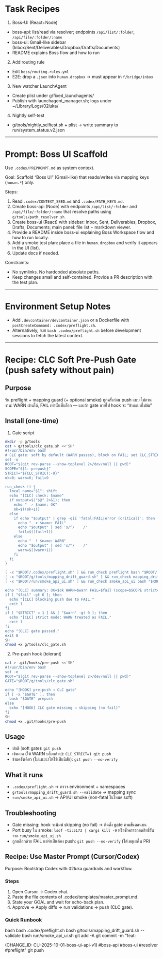 # Task Recipes

1) Boss-UI (React+Node)
- boss-api: list/read via resolver; endpoints `/api/list/:folder`, `/api/file/:folder/:name`
- boss-ui: Gmail-like sidebar (Inbox/Sent/Deliverables/Dropbox/Drafts/Documents)
- README explains Boss flow and how to run

2) Add routing rule
- Edit `boss/routing.rules.yml`
- E2E: drop a `.json` into `human.dropbox` → must appear in `f/bridge/inbox`

3) New watcher LaunchAgent
- Create plist under g/fixed_launchagents/
- Publish with launchagent_manager.sh; logs under ~/Library/Logs/02luka/

4) Nightly self-test
- g/tools/nightly_selftest.sh + plist → write summary to run/system_status.v2.json

---

# Prompt: Boss UI Scaffold
Use `.codex/PREPROMPT.md` as system context.

Goal: Scaffold “Boss UI” (Gmail-like) that reads/writes via mapping keys (`human.*`) only.

Steps:
1. Read `.codex/CONTEXT_SEED.md` and `.codex/PATH_KEYS.md`.
2. Create boss-api (Node) with endpoints `/api/list/:folder` and `/api/file/:folder/:name` that resolve paths using `g/tools/path_resolver.sh`.
3. Create boss-ui (React) with sidebar: Inbox, Sent, Deliverables, Dropbox, Drafts, Documents; main panel: file list + markdown viewer.
4. Provide a README inside boss-ui explaining Boss Workspace flow and how to run locally.
5. Add a smoke test plan: place a file in `human.dropbox` and verify it appears in the UI (list).
6. Update docs if needed.

Constraints:
- No symlinks. No hardcoded absolute paths.
- Keep changes small and self-contained. Provide a PR description with the test plan.

---

# Environment Setup Notes
- Add `.devcontainer/devcontainer.json` or a Dockerfile with `postCreateCommand: .codex/preflight.sh`.
- Alternatively, run `bash .codex/preflight.sh` before development sessions to fetch the latest context.

---

# Recipe: CLC Soft Pre-Push Gate (push safety without pain)

## Purpose
รัน preflight + mapping guard (+ optional smoke) ทุกครั้งก่อน push แบบ ไม่กวนงาน: WARN ผ่านได้, FAIL เท่านั้นที่บล็อก — และถ้า gate หายไป hook จะ “ข้ามแบบไม่ล้ม”

## Install (one-time)
1. Gate script

```bash
mkdir -p g/tools
cat > g/tools/clc_gate.sh <<'SH'
#!/usr/bin/env bash
# CLC gate: soft by default (WARN passes), block on FAIL; set CLC_STRICT=1 to block WARN too
set -u
ROOT="$(git rev-parse --show-toplevel 2>/dev/null || pwd)"
SCOPE="${1:-prepush}"
STRICT="${CLC_STRICT:-0}"
ok=0; warn=0; fail=0

run_check () {
  local name="$1"; shift
  echo "[CLC] check: $name"
  if output=$("$@" 2>&1); then
    echo "  ✓ $name: OK"
    ok=$((ok+1))
  else
    if echo "$output" | grep -qiE 'fatal|FAIL|error (critical)'; then
      echo "  ✗ $name: FAIL"
      echo "$output" | sed 's/^/    /'
      fail=$((fail+1))
    else
      echo "  ! $name: WARN"
      echo "$output" | sed 's/^/    /'
      warn=$((warn+1))
    fi
  fi
}

[ -x "$ROOT/.codex/preflight.sh" ] && run_check preflight bash "$ROOT/.codex/preflight.sh"
[ -x "$ROOT/g/tools/mapping_drift_guard.sh" ] && run_check mapping_drift_guard bash "$ROOT/g/tools/mapping_drift_guard.sh" --validate
[ -x "$ROOT/run/smoke_api_ui.sh" ] && run_check smoke_api_ui bash "$ROOT/run/smoke_api_ui.sh" </dev/null || true

echo "[CLC] summary: OK=$ok WARN=$warn FAIL=$fail (scope=$SCOPE strict=$STRICT)"
if [ "$fail" -gt 0 ]; then
  echo "[CLC] blocking push due to FAIL."
  exit 1
fi
if [ "$STRICT" = 1 ] && [ "$warn" -gt 0 ]; then
  echo "[CLC] strict mode: WARN treated as FAIL."
  exit 1
fi
echo "[CLC] gate passed."
exit 0
SH
chmod +x g/tools/clc_gate.sh
```

2. Pre-push hook (tolerant)

```bash
cat > .git/hooks/pre-push <<'SH'
#!/usr/bin/env bash
set -e
ROOT="$(git rev-parse --show-toplevel 2>/dev/null || pwd)"
GATE="$ROOT/g/tools/clc_gate.sh"

echo "[HOOK] pre-push → CLC gate"
if [ -x "$GATE" ]; then
  bash "$GATE" prepush
else
  echo "[HOOK] CLC gate missing → skipping (no fail)"
fi
SH
chmod +x .git/hooks/pre-push
```

## Usage
- ปกติ (soft gate): `git push`
- เข้มงวด (ให้ WARN บล็อกด้วย): `CLC_STRICT=1 git push`
- ข้ามครั้งเดียว (ไม่แนะนำให้ใช้เป็นนิสัย): `git push --no-verify`

## What it runs
- `.codex/preflight.sh` → ตรวจ environment + namespaces
- `g/tools/mapping_drift_guard.sh --validate` → mapping sync
- `run/smoke_api_ui.sh` → API/UI smoke (non-fatal ในโหมด soft)

## Troubleshooting
- Gate missing: hook จะพิมพ์ skipping (no fail) → ติดตั้ง gate ตามขั้นตอนบน
- Port busy ใน smoke: `lsof -ti:5173 | xargs kill -9` หรือชั่วคราวถอดสิทธิ์รันจาก `run/smoke_api_ui.sh`
- ถูกบล็อกด้วย FAIL แต่จำเป็นต้อง push: `git push --no-verify` (ใส่เหตุผลใน PR)

## Recipe: Use Master Prompt (Cursor/Codex)

Purpose: Bootstrap Codex with 02luka guardrails and workflow.

### Steps
1) Open Cursor → Codex chat.
2) Paste the file contents of .codex/templates/master_prompt.md.
3) State your GOAL and wait for echo-back plan.
4) Approve → Apply diffs → run validations → push (CLC gate).

### Quick Runbook
bash
bash .codex/preflight.sh
bash g/tools/mapping_drift_guard.sh --validate
bash run/smoke_api_ui.sh
git add -A
git commit -m "feat: <summary> (CHANGE_ID: CU-2025-10-01-boss-ui-api-v1) #boss-api #boss-ui #resolver #preflight"
git push

